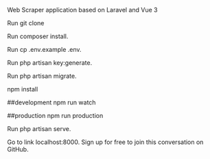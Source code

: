 Web Scraper application based on Laravel and Vue 3


Run git clone 


Run composer install. 


Run cp .env.example .env. 


Run php artisan key:generate. 


Run php artisan migrate. 


npm install 


##development 
npm run watch 


##production 
npm run production 


Run php artisan serve. 


Go to link localhost:8000. Sign up for free to join this conversation on GitHub.
